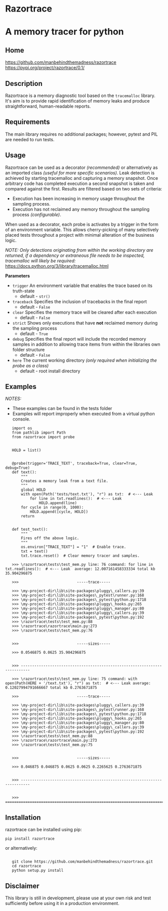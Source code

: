 # Razortrace
A memory tracer for python
======================================


Home
------

https://github.com/manbehindthemadness/razortrace
https://pypi.org/project/razortrace/0.1/

Description
-----------

Razortrace is a memory diagnostic tool based on the ``tracemalloc`` library. It's aim is to provide rapid identification
of memory leaks and produce straightforward, human-readable reports.

Requirements
------------

The main library requires no additional packages; however, pytest and PIL are needed to run tests.

Usage
-----

Razortrace can be used as a decorator *(recommended)* or alternatively as an
imported class *(useful for more specific scenarios)*. Leak detection is achieved by starting tracemalloc and
capturing a memory snapshot. Once arbitrary code has completed execution a second snapshot is taken and compared
against the first. Results are filtered based on two sets of criteria:

* Execution has been increasing in memory usage throughout the sampling process.
* Execution has not reclaimed any memory throughout the sampling process *(configurable)*.

When used as a decorator, each probe is activates by a trigger in the form of an environment variable.
This allows cherry-picking of many selectively placed tests throughout a project with minimal alteration of the business logic.

*NOTE: Only detections originating from within the working directory are returned, if a dependency or extraneous
file needs to be inspected, tracemalloc will likely be required:* https://docs.python.org/3/library/tracemalloc.html

**Parameters**

* ``trigger`` An environment variable that enables the trace based on its truth-state
   * default - ``str()``
* ``traceback`` Specifies the inclusion of tracebacks in the final report
   * default - ``False``
* ``clear`` Specifies the memory trace will be cleared after each execution
   * default - ``False``
* ``strict`` Shows only executions that have **not** reclaimed memory during the sampling process
   * default - ``True``
* ``debug`` Specifies the final report will include the recorded memory samples in addition to allowing trace items from within the libraries own folder structure
   * default - ``False``
* ``here`` The current working directory *(only required when initializing the probe as a class)*
   * default - root install directory

Examples
--------

*NOTES:*

   * These examples can be found in the tests folder
   * Examples will report improperly when executed from a virtual python console.

```
   import os
   from pathlib import Path
   from razortrace import probe


   HOLD = list()


   @probe(trigger='TRACE_TEXT', traceback=True, clear=True, debug=True)
   def text():
       """
       Creates a memory leak from a text file.
       """
       global HOLD
       with open(Path('tests/text.txt'), "r") as txt:  # <--- Leak
           for line in txt.readlines():  # <--- Leak
               HOLD.append(line)
       for cycle in range(0, 1000):
           HOLD.append([cycle, HOLD])
       return


   def test_text():
       """
       Fires off the above logic.
       """
       os.environ["TRACE_TEXT"] = "1"  # Enable trace.
       txt = text()
       txt.trace.reset()  # Clear memory tracer and samples.
```

```
   >>> \razortrace\tests\test_mem.py line: 76 command: for line in txt.readlines():  # <--- Leak  average: 12.007161458333334 total kb 35.904296875

   >>> 							-----trace-----

   >>> \my-project-dir\lib\site-packages\pluggy\_callers.py:39
   >>> \my-project-dir\lib\site-packages\_pytest\runner.py:168
   >>> \my-project-dir\lib\site-packages\_pytest\python.py:1718
   >>> \my-project-dir\lib\site-packages\pluggy\_hooks.py:265
   >>> \my-project-dir\lib\site-packages\pluggy\_manager.py:80
   >>> \my-project-dir\lib\site-packages\pluggy\_callers.py:39
   >>> \my-project-dir\lib\site-packages\_pytest\python.py:192
   >>> \razortrace\tests\test_mem.py:88
   >>> \razortrace\razortrace\main.py:273
   >>> \razortrace\tests\test_mem.py:76


   >>> 							-----sizes-----

   >>> 0.0546875 0.0625 35.904296875


   >>> --------------------------------------------------------------------------

   >>> \razortrace\tests\test_mem.py line: 75 command: with open(Path(HERE + '/text.txt'), "r") as txt:  # <--- Leak average: 0.12027994791666667 total kb 0.2763671875

   >>> 							-----trace-----

   >>> \my-project-dir\lib\site-packages\pluggy\_callers.py:39
   >>> \my-project-dir\lib\site-packages\_pytest\runner.py:168
   >>> \my-project-dir\lib\site-packages\_pytest\python.py:1718
   >>> \my-project-dir\lib\site-packages\pluggy\_hooks.py:265
   >>> \my-project-dir\lib\site-packages\pluggy\_manager.py:80
   >>> \my-project-dir\lib\site-packages\pluggy\_callers.py:39
   >>> \my-project-dir\lib\site-packages\_pytest\python.py:192
   >>> \razortrace\tests\test_mem.py:88
   >>> \razortrace\razortrace\main.py:273
   >>> \razortrace\tests\test_mem.py:75


   >>> 							-----sizes-----

   >>> 0.046875 0.046875 0.0625 0.0625 0.2265625 0.2763671875


   >>> --------------------------------------------------------------------------


   >>> ==========================================================================
```

Installation
------------

razortrace can be installed using pip:

``pip install razortrace``

or alternatively:

```

   git clone https://github.com/manbehindthemadness/razortrace.git
   cd razortrace
   python setup.py install
```


Disclaimer
----------

This library is still in development, please use at your own risk and test sufficiently before using it in a
production environment.

